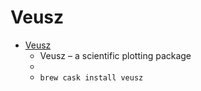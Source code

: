 # Veusz
- [Veusz](https://veusz.github.io/)
  -  Veusz – a scientific plotting package
  - 
  - `brew cask install veusz`
